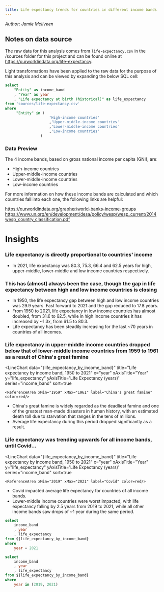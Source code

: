 ```yaml
---
title: Life expectancy trends for countries in different income bands
---
```


_Author: Jamie McIlveen_

## Notes on data source

The raw data for this analysis comes from `life-expectancy.csv` in the /sources folder for this project and can be found online at https://ourworldindata.org/life-expectancy. 

Light transformations have been applied to the raw data for the purpose of this analysis and can be viewed by expanding the below SQL cell:

```sql life_expectancy_by_income_band
select 
    "Entity" as income_band 
    , "Year" as year 
    , "Life expectancy at birth (historical)" as life_expectancy
from 'sources/life-expectancy.csv'
where 
     "Entity" in (
                    'High-income countries'
                    ,'Upper-middle-income countries'
                    ,'Lower-middle-income countries'
                    ,'Low-income countries' 
                )
```

### Data Preview

<DataTable data={life_expectancy_by_income_band} rows=5/>

The 4 income bands, based on gross national income per capita (GNI), are: 
- High-income countries
- Upper-middle-income countries
- Lower-middle-income countries
- Low-income countries

For more information on how these income bands are calculated and which countries fall into each one, the following links are helpful:

https://ourworldindata.org/grapher/world-banks-income-groups
https://www.un.org/en/development/desa/policy/wesp/wesp_current/2014wesp_country_classification.pdf

# Insights

### Life expectancy is directly proportional to countries' income

<BarChart
    data="{life_expectancy_by_income_band_2021}"
    title="Life expectancy by income band, 2021"
    x="income_band"
    xAxisTitle="Income Band"
    y="life_expectancy"
    yAxisTitle='Life Expectancy (years)'
    series="income_band"
    sort=true
/>

- In 2021, life expectancy was 80.3, 75.3, 66.4 and 62.5 years for high, upper-middle, lower-middle and low income countries respectively.  

### This has (almost) always been the case, though the gap in life expectancy between high and low income countries is closing 

<LineChart
    data="{life_expectancy_by_income_band}"
    title="Life expectancy by income band, 1950 to 2021"
    x="year"
    xAxisTitle="Year"
    y="life_expectancy"
    yAxisTitle='Life Expectancy (years)'
    series="income_band"
    sort=true
/>

- In 1950, the life expectancy gap between high and low income countries was 29.9 years. Fast forward to 2021 and the gap reduced to 17.8 years.
- From 1950 to 2021, life expectancy in low income countries has almost doubled, from 31.6 to 62.5, while in high income countries it has increased by ~1.3x, from 61.5 to 80.3.
- Life expectancy has been steadily increasing for the last ~70 years in countries of all incomes. 

### Life expectancy in upper-middle income countries dropped below that of lower-middle income countries from 1959 to 1961 as a result of China's great famine

<LineChart
    data="{life_expectancy_by_income_band}"
    title="Life expectancy by income band, 1950 to 2021"
    x="year"
    xAxisTitle="Year"
    y="life_expectancy"
    yAxisTitle='Life Expectancy (years)'
    series="income_band"
    sort=true
>
    <ReferenceArea xMin="1959" xMax="1961" label="China's great famine" color=red/>
</LineChart>

- China's great famine is widely regarded as the deadliest famine and one of the greatest man-made disasters in human history, with an estimated death toll due to starvation that ranges in the tens of millions.
- Average life expectancy during this period dropped significantly as a result. 

### Life expectancy was trending upwards for all income bands, until Covid... 

<LineChart
    data="{life_expectancy_by_income_band}"
    title="Life expectancy by income band, 1950 to 2021"
    x="year"
    xAxisTitle="Year"
    y="life_expectancy"
    yAxisTitle='Life Expectancy (years)'
    series="income_band"
    sort=true
>
    <ReferenceArea xMin="2019" xMax="2021" label="Covid" color=red/>
</LineChart>

<BarChart
    data="{life_expectancy_by_income_band_covid}"
    title="Life expectancy by income band, pre and post-Covid"
    x="income_band"
    xAxisTitle="Income Band"
    y="life_expectancy"
    yAxisTitle='Life Expectancy (years)'
    series="year"
    sort=true
    type=grouped
/>

- Covid impacted average life expectancy for countries of all income bands. 
- Lower-middle income countries were worst impacted, with life expectancy falling by 2.5 years from 2019 to 2021, while all other income bands saw drops of ~1 year during the same period. 


```sql life_expectancy_by_income_band_2021
select 
    income_band 
    , year 
    , life_expectancy
from ${life_expectancy_by_income_band}
where 
    year = 2021
```

```sql life_expectancy_by_income_band_covid
select 
    income_band 
    , year 
    , life_expectancy
from ${life_expectancy_by_income_band}
where 
    year in (2019, 2021)
```